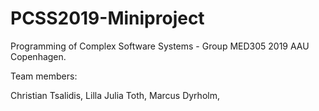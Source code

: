 # PCSS2019-Miniproject
Programming of Complex Software Systems - Group MED305 2019 AAU Copenhagen.

Team members:

Christian Tsalidis, 
Lilla Julia Toth,
Marcus Dyrholm,
